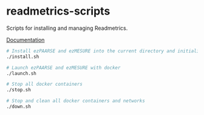 # readmetrics-scripts
Scripts for installing and managing Readmetrics.

[Documentation](https://ezpaarse-project.github.io/readmetrics-scripts/)

```bash
# Install ezPAARSE and ezMESURE into the current directory and initialize everything needed
./install.sh

# Launch ezPAARSE and ezMESURE with docker
./launch.sh

# Stop all docker containers
./stop.sh

# Stop and clean all docker containers and networks
./down.sh
```
